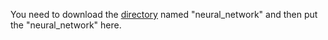 You need to download the [directory](https://github.com/MMunibas/PhysNet/tree/master) named "neural_network" and then put the "neural_network" here.
